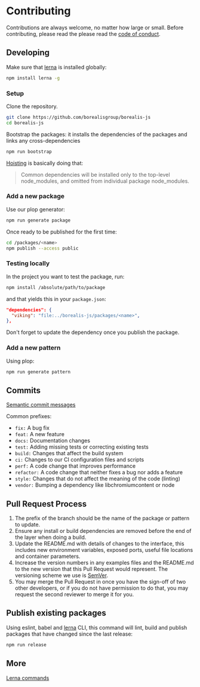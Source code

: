 # Contributing

Contributions are always welcome, no matter how large or small. Before contributing, please read the please read the
[code of conduct](https://github.com/borealisgroup/borealis-js/master/CODE_OF_CONDUCT.md).

## Developing

Make sure that [lerna](https://github.com/lerna/lerna) is installed globally:

```bash
npm install lerna -g
```

### Setup

Clone the repository.

```bash
git clone https://github.com/borealisgroup/borealis-js
cd borealis-js
```

Bootstrap the packages: it installs the dependencies of the packages and links any cross-dependencies

```bash
npm run bootstrap
```

[Hoisting](https://github.com/lerna/lerna/blob/master/doc/hoist.md) is basically doing that:
> Common dependencies will be installed only to the top-level node_modules, and omitted from individual package node_modules.

### Add a new package

Use our plop generator:

```bash
npm run generate package
```

Once ready to be published for the first time:

```bash
cd /packages/<name>
npm publish --access public
```

### Testing locally

In the project you want to test the package, run:

```bash
npm install /absolute/path/to/package
```

and that yields this in your `package.json`:

```json
"dependencies": {
  "viking": "file:../borealis-js/packages/<name>",
},
```

Don't forget to update the dependency once you publish the package.

### Add a new pattern

Using plop:

```bash
npm run generate pattern
```

## Commits

[Semantic commit messages](https://electronjs.org/docs/development/pull-requests#commit-message-guidelines)

Common prefixes:

- `fix:` A bug fix
- `feat:` A new feature
- `docs:` Documentation changes
- `test:` Adding missing tests or correcting existing tests
- `build:` Changes that affect the build system
- `ci:` Changes to our CI configuration files and scripts
- `perf:` A code change that improves performance
- `refactor:` A code change that neither fixes a bug nor adds a feature
- `style:` Changes that do not affect the meaning of the code (linting)
- `vendor:` Bumping a dependency like libchromiumcontent or node

## Pull Request Process

1. The prefix of the branch should be the name of the package or pattern to update.
2. Ensure any install or build dependencies are removed before the end of the layer when doing a
   build.
3. Update the README.md with details of changes to the interface, this includes new environment
   variables, exposed ports, useful file locations and container parameters.
4. Increase the version numbers in any examples files and the README.md to the new version that this
   Pull Request would represent. The versioning scheme we use is [SemVer](http://semver.org/).
5. You may merge the Pull Request in once you have the sign-off of two other developers, or if you
   do not have permission to do that, you may request the second reviewer to merge it for you.

## Publish existing packages

Using eslint, babel and [lerna](https://github.com/lerna/lerna/tree/master/commands/publish) CLI, this command will lint, build and publish packages that have changed since the last release:

```bash
npm run release
```

## More

[Lerna commands](https://github.com/lerna/lerna)
